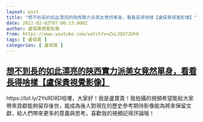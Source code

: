```yaml
---
layout: post
title: "想不到長的如此漂亮的陝西實力派美女竟然單身，看看長得啥樣【盧保貴視覺影像】"
date: 2022-02-02T07:00:13.000Z
author: 盧保貴視覺影像
from: https://www.youtube.com/watch?v=ZxL3DX7ZUh8
tags: [ 盧保貴 ]
categories: [ 盧保貴 ]
---
```

<!--1643785213000-->
[想不到長的如此漂亮的陝西實力派美女竟然單身，看看長得啥樣【盧保貴視覺影像】](https://www.youtube.com/watch?v=ZxL3DX7ZUh8)
------

<div>
https://bit.ly/2YsRD8D哈嘍，大家好！我是盧寶貴！我拍攝的視頻希望能給大家帶來貢獻能夠留存後世，能成為後人對現在的歷史參考期待影像能為將來保留文獻，給人們帶來更多的意義與思考。喜歡我的視頻記得評論哦！
</div>
